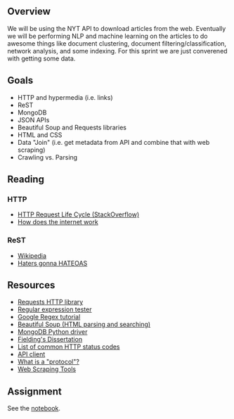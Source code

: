 ## Overview

We will be using the NYT API to download articles from the web.  Eventually we will be performing NLP and machine learning on the articles to do awesome things like document clustering, document filtering/classification, network analysis, and some indexing.  For this sprint we are just converened with getting some data.

## Goals
* HTTP and hypermedia (i.e. links)
* ReST
* MongoDB
* JSON APIs
* Beautiful Soup and Requests libraries
* HTML and CSS
* Data "Join" (i.e. get metadata from API and combine that with web scraping)
* Crawling vs. Parsing

## Reading

### HTTP

* [HTTP Request Life Cycle (StackOverflow)](http://stackoverflow.com/questions/4814514/http-request-life-cycle)
* [How does the internet work](http://docs.webplatform.org/wiki/concepts/internet_and_web/how_does_the_internet_work)

### ReST
* [Wikipedia](http://en.wikipedia.org/wiki/Representational_state_transfer)
* [Haters gonna HATEOAS](http://timelessrepo.com/haters-gonna-hateoas)

## Resources

* [Requests HTTP library](http://docs.python-requests.org/en/latest/)
* [Regular expression tester](http://pythex.org/)
* [Google Regex tutorial](https://developers.google.com/edu/python/regular-expressions)
* [Beautiful Soup (HTML parsing and searching)](http://www.crummy.com/software/BeautifulSoup/)
* [MongoDB Python driver](http://api.mongodb.org/python/current/tutorial.html)
* [Fielding's Dissertation](http://www.ics.uci.edu/~fielding/pubs/dissertation/rest_arch_style.htm)
* [List of common HTTP status codes](http://www.smartlabsoftware.com/ref/http-status-codes.htm)
* [API client](http://www.getpostman.com/)
* [What is a "protocol"?](http://thomaslevine.com/!/street-sign-protocol)
* [Web Scraping Tools](http://blog.marcua.net/post/74655674340)

## Assignment

See the [notebook](exercise.ipynb).
